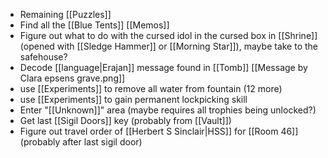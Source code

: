 - Remaining [[Puzzles]]
- Find all the [[Blue Tents]] [[Memos]]
- Figure out what to do with the cursed idol in the cursed box in [[Shrine]] (opened with [[Sledge Hammer]] or [[Morning Star]]), maybe take to the safehouse?
- Decode [[language|Erajan]] message found in [[Tomb]] [[Message by Clara epsens grave.png]]
- use [[Experiments]] to remove all water from fountain (12 more)
- use [[Experiments]] to gain permanent lockpicking skill
- Enter "[[Unknown]]" area (maybe requires all trophies being unlocked?)
- Get last [[Sigil Doors]] key (probably from [[Vault]])
- Figure out travel order of [[Herbert S Sinclair|HSS]] for [[Room 46]] (probably after last sigil door)